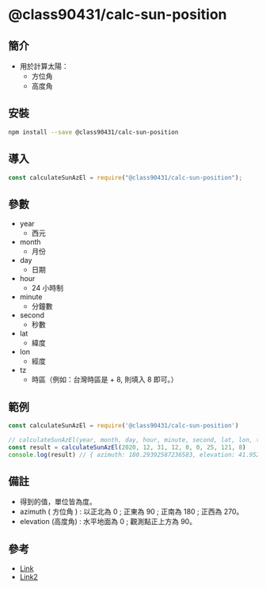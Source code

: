 # @class90431/calc-sun-position

## 簡介

- 用於計算太陽：
  - 方位角
  - 高度角

## 安裝

```sh
npm install --save @class90431/calc-sun-position
```

## 導入

```javascript
const calculateSunAzEl = require("@class90431/calc-sun-position");
```

## 參數

- year
  - 西元
- month
  - 月份
- day
  - 日期
- hour
  - 24 小時制
- minute
  - 分鐘數
- second
  - 秒數
- lat
  - 緯度
- lon
  - 經度
- tz
  - 時區（例如：台灣時區是 + 8, 則填入 8 即可。）

## 範例

```javascript
const calculateSunAzEl = require('@class90431/calc-sun-position')

// calculateSunAzEl(year, month, day, hour, minute, second, lat, lon, tz)
const result = calculateSunAzEl(2020, 12, 31, 12, 0, 0, 25, 121, 8)
console.log(result) // { azimuth: 180.29392587236583, elevation: 41.952069876326135 }
```
## 備註
- 得到的值，單位皆為度。
- azimuth ( 方位角 ) : 以正北為 0 ; 正東為 90 ; 正南為 180 ; 正西為 270。
- elevation (高度角) : 水平地面為 0 ; 觀測點正上方為 90。

## 參考
- [Link](https://keisan.casio.com/exec/system/1224682277)
- [Link2](https://www.esrl.noaa.gov/gmd/grad/solcalc/)
